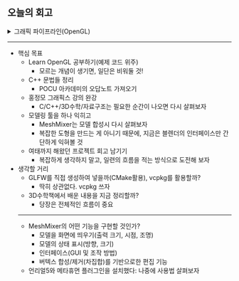 ## 오늘의 회고
<details>
<summary>그래픽 파이프라인(OpenGL)</summary>
<div markdown="1">

**그래픽 파이프라인(**graphics pipeline, rendering pipeline)

```
3D 좌표를 2D 픽셀로 변환하는 작업을 처리하도록 만들어진 입출력 연결 구조
```

- 모든 오브젝트는 3D 공간 안에 있지만, 화면과 윈도우 창은 2차원 픽셀 배열
    - 3D 좌표를 화면에 맞게 2D 픽셀로 변환하는 큰 작업이 필요
    - 그래픽 파이프라인을 통해 이 작업을 처리한다

**그래픽 파이프라인의 단계**

- 전체 구조: 입력으로 받은 3D 좌표를 색이 입혀진 2D 픽셀로 변환하여 화면에 출력
    
    ```
    1. 3D 좌표를 2D 좌표로 변환
    2. 2D 좌표를 실제 색이 들어간 픽셀로 변환
    ```
    
    - 2D 좌표와 2D 픽셀은 다르다
        - 2D 좌표: 2D 공간에 있는 한점의 위치를 정확하게 나타냄
        - 2D 픽셀: 화면이나 윈도우 창의 해상도에 의해 제환되는 한 점의 근사치
- 그래픽 파이프라인의 단계(전체)
    - Vertex Specification
        - Vertex Rendering
        - Primitive
    1. Vertex Processing
        1. Vertex Shader
        2. (Tessellation)
        3. (Geometry Shader)
            - 일반적으로 3D렌더링 시에, Vertex Shader-Geometry Shader-Rasterizer-Pixel Shader 순의 Process를 거치게 됩니다. Geometry Shader(Vertex Shader에서는 불가능한 점, 선, 삼각형 등의 도형을 생성할 수 있는 기능이 있다. 보통, Geometry Shader는 앞서 설명했던 Process에 따라서 Vertex Shader에서 거쳐온 도형 정보를 입력받는데 Geometry Shader는 입력받은 접점을 모두 없앨수도 더 많은 도형을 생산할수 있다)는 테셀레이션(Tessellation)이나 그림자 효과와 큐브 맵을 한번의 처리로 렌더링 하는데에 사용되어집니다.(DirectX10부터 시작)
    2. (Vertex Post-Processing)
        - Transform Feedback
    3. Primitive Assembly
        - Face Culling
    4. Rasterization
    5. Clipping
    6. Fragment Shader
    7. Per-Sample Processing

</div>
</details>

---
- 핵심 목표
    - Learn OpenGL 공부하기(예제 코드 위주)
        - 모르는 개념이 생기면, 일단은 비워둘 것!
    - C++ 문법들 정리
        - POCU 아카데미의 오답노트 가져오기
    - 홍정모 그래픽스 강의 완강
        - C/C++/3D수학/자료구조는 필요한 순간이 나오면 다시 살펴보자
    - 모델링 툴을 하나 익히고
        - MeshMixer는 모델 합성시 다시 살펴보자
        - 복잡한 도형을 만드는 게 아니기 때문에, 지금은 블렌더의 인터페이스만 간단하게 익혀볼 것
    - 여태까지 해왔던 프로젝트 회고 남기기
        - 복잡하게 생각하지 말고, 일련의 흐름을 적는 방식으로 도전해 보자
- 생각할 거리
    - GLFW를 직접 생성하여 넣을까(CMake활용), vcpkg를 활용할까?
        - 딱히 상관없다. vcpkg 쓰자
    - 3D수학책에서 배운 내용을 지금 정리할까?
        - 당장은 전체적인 흐름이 중요
    ---
    - MeshMixer의 어떤 기능을 구현할 것인가?
        - 모델을 화면에 띄우기(출력 크기, 시점, 조명)
        - 모델의 상태 표시(방향, 크기)
        - 인터페이스(GUI 및 조작 방법)
        - 버텍스 합성/제거(차집합)를 기반으로한 편집 기능
    - 언리얼5와 메타휴먼 플러그인을 설치했다: 나중에 사용법 살펴보자
